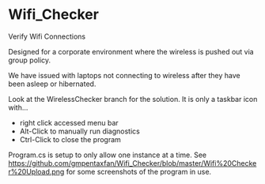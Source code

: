 # Wifi_Checker
Verify Wifi Connections

Designed for a corporate environment where the wireless is pushed out via group policy.

We have issued with laptops not connecting to wireless after they have been asleep or hibernated.

Look at the WirelessChecker branch for the solution.
It is only a taskbar icon with...

- right click accessed menu bar
- Alt-Click to manually run diagnostics
- Ctrl-Click to close the program

Program.cs is setup to only allow one instance at a time.
See https://github.com/gmpentaxfan/Wifi_Checker/blob/master/Wifi%20Checker%20Upload.png for some screenshots of the program in use.
